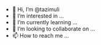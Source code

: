 - 👋 Hi, I’m @tazimuli
- 👀 I’m interested in ...
- 🌱 I’m currently learning ...
- 💞️ I’m looking to collaborate on ...
- 📫 How to reach me ...

<!---
tazimuli/tazimuli is a ✨ special ✨ repository because its `README.md` (this file) appears on your GitHub profile.
You can click the Preview link to take a look at your changes.
--->
